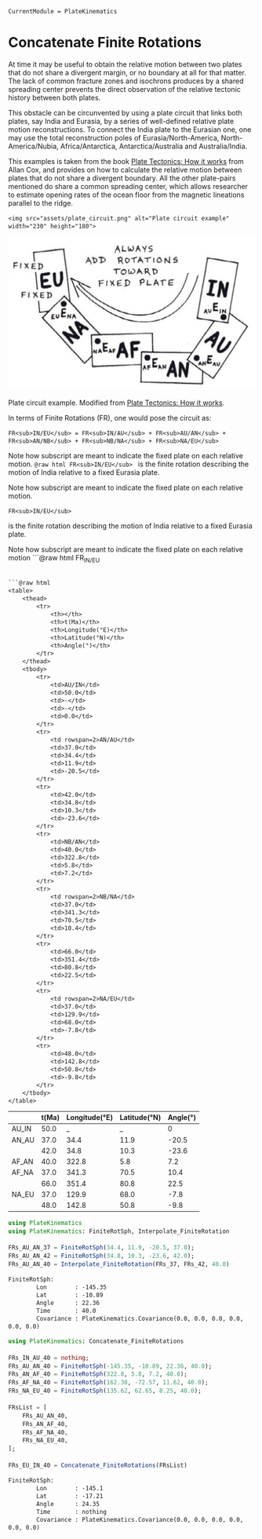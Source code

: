 ```@meta
CurrentModule = PlateKinematics
```

# Concatenate Finite Rotations

At time it may be useful to obtain the relative motion between two plates that do not share a divergent margin, or no boundary at all for that matter. The lack of common fracture zones and isochrons produces by a shared spreading center prevents the direct observation of the relative tectonic history between both plates. 

This obstacle can be circunvented by using a plate circuit that links both plates, say India and Eurasia, by a series of well-defined relative plate motion reconstructions. To connect the India plate to the Eurasian one, one may use the total reconstruction poles of Eurasia/North-America, North-America/Nubia, Africa/Antarctica, Antarctica/Australia and Australia/India.

This examples is taken from the book [Plate Tectonics: How it works][1] from Allan Cox, and provides on how to calculate the relative motion between plates that do not share a divergent boundary. All the other plate-pairs mentioned do share a common spreading center, which allows researcher to estimate opening rates of the ocean floor from the magnetic lineations parallel to the ridge.

```@raw html
<img src="assets/plate_circuit.png" alt="Plate circuit example" width="230" height="180">
```
![alt text](assets/plate_circuit.png)

Plate circuit example. Modified from [Plate Tectonics: How it works][1].


In terms of Finite Rotations (FR), one would pose the circuit as:

```@raw html
FR<sub>IN/EU</sub> = FR<sub>IN/AU</sub> + FR<sub>AU/AN</sub> + FR<sub>AN/NB</sub> + FR<sub>NB/NA</sub> + FR<sub>NA/EU</sub>
```


Note how subscript are meant to indicate the fixed plate on each relative motion.
```@raw html FR<sub>IN/EU</sub> ``` 
is the finite rotation describing the motion of India relative to a fixed Eurasia plate.

Note how subscript are meant to indicate the fixed plate on each relative motion.
```@raw html 
FR<sub>IN/EU</sub> 
``` 
is the finite rotation describing the motion of India relative to a fixed Eurasia plate.

Note how subscript are meant to indicate the fixed plate on each relative motion ```@raw html 
FR<sub>IN/EU</sub> 
``` is the finite rotation describing the motion of India relative to a fixed Eurasia plate.

```@raw html
<table>
    <thead>
        <tr>
            <th></th>
            <th>t(Ma)</th>
            <th>Longitude(°E)</th>
            <th>Latitude(°N)</th>
            <th>Angle(°)</th>
        </tr>
    </thead>
    <tbody>
        <tr>
            <td>AU/IN</td>
            <td>50.0</td>
            <td>-</td>
            <td>-</td>
            <td>0.0</td>
        </tr>
        <tr>
            <td rowspan=2>AN/AU</td>
            <td>37.0</td>
            <td>34.4</td>
            <td>11.9</td>
            <td>-20.5</td>
        </tr>
        <tr>
            <td>42.0</td>
            <td>34.8</td>
            <td>10.3</td>
            <td>-23.6</td>
        </tr>
        <tr>
            <td>NB/AN</td>
            <td>40.0</td>
            <td>322.8</td>
            <td>5.8</td>
            <td>7.2</td>
        </tr>
        <tr>
            <td rowspan=2>NB/NA</td>
            <td>37.0</td>
            <td>341.3</td>
            <td>70.5</td>
            <td>10.4</td>
        </tr>
        <tr>
            <td>66.0</td>
            <td>351.4</td>
            <td>80.8</td>
            <td>22.5</td>
        </tr>
        <tr>
            <td rowspan=2>NA/EU</td>
            <td>37.0</td>
            <td>129.9</td>
            <td>68.0</td>
            <td>-7.8</td>
        </tr>
        <tr>
            <td>48.0</td>
            <td>142.8</td>
            <td>50.8</td>
            <td>-9.8</td>
        </tr>
    </tbody>
</table>
```

|       | t(Ma) | Longitude(°E) | Latitude(°N) | Angle(°) |
|-------|-------|---------------|--------------|----------|
| AU_IN | 50.0  | _             | _            | 0        |
| AN_AU | 37.0  | 34.4          | 11.9         | -20.5    |
|       | 42.0  | 34.8          | 10.3         | -23.6    |
| AF_AN | 40.0  | 322.8         | 5.8          | 7.2      |
| AF_NA | 37.0  | 341.3         | 70.5         | 10.4     |
|       | 66.0  | 351.4         | 80.8         | 22.5     |
| NA_EU | 37.0  | 129.9         | 68.0         | -7.8     |
|       | 48.0  | 142.8         | 50.8         | -9.8     |

```julia
using PlateKinematics
using PlateKinematics: FiniteRotSph, Interpolate_FiniteRotation

FRs_AU_AN_37 = FiniteRotSph(34.4, 11.9, -20.5, 37.0);
FRs_AU_AN_42 = FiniteRotSph(34.8, 10.3, -23.6, 42.0);
FRs_AU_AN_40 = Interpolate_FiniteRotation(FRs_37, FRs_42, 40.0)
```

```REPL
FiniteRotSph:
        Lon        : -145.35
        Lat        : -10.89
        Angle      : 22.36
        Time       : 40.0
        Covariance : PlateKinematics.Covariance(0.0, 0.0, 0.0, 0.0, 0.0, 0.0)
```

```julia
using PlateKinematics: Concatenate_FiniteRotations

FRs_IN_AU_40 = nothing;
FRs_AU_AN_40 = FiniteRotSph(-145.35, -10.89, 22.36, 40.0);
FRs_AN_AF_40 = FiniteRotSph(322.8, 5.8, 7.2, 40.0);
FRs_AF_NA_40 = FiniteRotSph(162.38, -72.57, 11.62, 40.0);
FRs_NA_EU_40 = FiniteRotSph(135.62, 62.65, 8.25, 40.0);

FRsList = [
    FRs_AU_AN_40,
    FRs_AN_AF_40,
    FRs_AF_NA_40,
    FRs_NA_EU_40,
];

FRs_EU_IN_40 = Concatenate_FiniteRotations(FRsList)
```
```REPL
FiniteRotSph:
        Lon        : -145.1
        Lat        : -17.21
        Angle      : 24.35
        Time       : nothing
        Covariance : PlateKinematics.Covariance(0.0, 0.0, 0.0, 0.0, 0.0, 0.0)
```


[1]:https://www.wiley.com/en-us/Plate+Tectonics%3A+How+It+Works-p-9781444314212